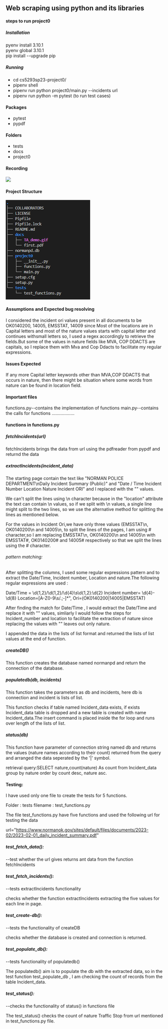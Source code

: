 ## Web scraping using python and its libraries  
#### steps to run project0   
##### Installation  
pyenv install 3.10.1  
pyenv global 3.10.1  
pip install --upgrade pip  
##### Running  
- cd cs5293sp23-project0/
- pipenv shell
- pipenv run python project0/main.py --incidents url
- pipenv run python -m pytest (to run test cases)


#### Packages   
- pytest
- pypdf
#### Folders  
- tests
- docs
- project0
#### Recording  
![](docs/TA_demo.gif)
#### Project Structure
![](docs/text_tree.png)
#### Assumptions and Expected bug resolving 
I considered the incident ori values present in all documents to be OK0140200, 14005, EMSSTAT, 14009 
since Most of the locations are in Capital letters and most of the nature values starts with capital letter and continues withsmall letters so, I used a regex accordingly to retrieve the fields.But some of the values in nature fields like MVA, COP DDACTS are capitals, so I replace them with Mva and Cop Ddacts to facilitate my regular expressions.

#### Issues Expected
If any more Capital letter keywords other than MVA,COP DDACTS that occurs in nature, then there might be situation where some words from nature can be found in location field.

#### Important files
functions.py--contains the implementation of functions
main.py--contains the calls for functions
..................
#### functions in functions.py
##### fetchIncidents(url)
fetchIncidents brings the data from url using the pdfreader from pypdf and 
returnd the data

##### extractIncidents(incident_data)
The starting page contain the text like "NORMAN POLICE DEPARTMENT\nDaily Incident Summary (Public)" and "Date / Time Incident Number Location Nature Incident ORI" and I replaced with the "" values.

We can't split the lines using \n character because in the "location" attribute the text can contain \n values, so if we split with \n values, a single line might split to the two lines, so we use the alternative method for splitting the lines as mentioned below.

For the values in Incident Ori,we have only three values (EMSSTAT\n, OK0140200\n and 14005\n, to split the lines of the pages, I am using # character,so I am replacing EMSSTAT\n, OK0140200\n and 14005\n with EMSSTAT#, OK0140200# and 14005# respectively so that we split the lines using the # character.

###### pattern matching:

After splitting the columns, I used some regular expressions pattern and to extract the Date/Time, Incident number, Location and nature.The following regular expressions are used :

Date/Time = \d{1,2}/\d{1,2}/\d{4}\s\d{1,2}:\d{2}
Incident number= \d{4}-\d{8}
Location=[A-Z0-9\s/.;-]*",
Ori=(OK0140200|14005|EMSSTAT)

After finding the match for Date/Time , I would extract the Date/Time and replace it with "" values, simliarly I would follow the steps for Incident_number and  location to facilitate the extraction of nature since replacing the values with "" leaves out only nature.   

I appended the data in the lists of list format and returned the lists of list values at the end of function.


##### createDB()
This function creates the database named normanpd and return the connection of the database.

##### populatedb(db, incidents)
This function takes the parameters as db and incidents, here db is connection and incident is lists of list.

This function checks if table named Incident_data exists, if exists Incident_data table is dropped and a new table is created with name Incident_data.The insert command is placed inside the for loop and runs over length of the lists of list.
##### status(db)
This function have parameter of connection string named db and returns the values (nature names according to their count) returned from the query and arranged the data seperated by the '|' symbol.

retrieval query:SELECT nature,count(nature) As count from Incident_data group by nature order by count desc, nature asc.

#### Testing:
I have used only one file to create the tests for 5 functions.

Folder : tests
filename : test_functions.py

The file test_functions.py have five functions and used the following url for testing the data

url="https://www.normanok.gov/sites/default/files/documents/2023-02/2023-02-01_daily_incident_summary.pdf"

##### test_fetch_data():
--test whether the url gives returns ant data from the function fetchIncidents

##### test_fetch_incidents():

--tests extractIncidents functionality

checks whether the function extractIncidents extracting the five values for each line in page.

##### test_create-db():

--tests the functionality of createDB

checks whether the database is created and connection is returned.
##### test_populate_db():

--tests functionality of populatedb()

The populatedb() aim is to populate the db with the extracted data, so in the test function test_populate_db , I am checking the count of records from the table Incident_data.
##### test_status():

--checks the functionality of status() in functions file

The test_status()  checks the count of nature Traffic Stop  from url mentioned in test_functions.py file.



